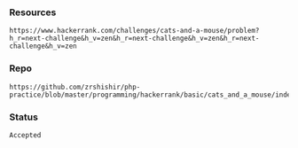 ### Resources
    https://www.hackerrank.com/challenges/cats-and-a-mouse/problem?h_r=next-challenge&h_v=zen&h_r=next-challenge&h_v=zen&h_r=next-challenge&h_v=zen

### Repo
    https://github.com/zrshishir/php-practice/blob/master/programming/hackerrank/basic/cats_and_a_mouse/index.php

### Status
    Accepted
